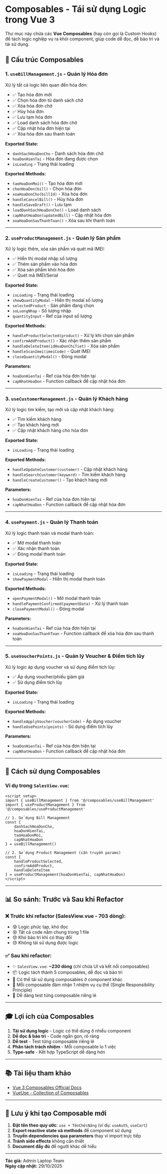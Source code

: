 # Composables - Tái sử dụng Logic trong Vue 3

Thư mục này chứa các **Vue Composables** (hay còn gọi là Custom Hooks) để tách logic nghiệp vụ ra khỏi component, giúp code dễ đọc, dễ bảo trì và tái sử dụng.

## 📁 Cấu trúc Composables

### 1. `useBillManagement.js` - Quản lý Hóa đơn
Xử lý tất cả logic liên quan đến hóa đơn:
- ✅ Tạo hóa đơn mới
- ✅ Chọn hóa đơn từ danh sách chờ
- ✅ Xóa hóa đơn chờ
- ✅ Hủy hóa đơn
- ✅ Lưu tạm hóa đơn
- ✅ Load danh sách hóa đơn chờ
- ✅ Cập nhật hóa đơn hiện tại
- ✅ Xóa hóa đơn sau thanh toán

**Exported State:**
- `danhSachHoaDonCho` - Danh sách hóa đơn chờ
- `hoaDonHienTai` - Hóa đơn đang được chọn
- `isLoading` - Trạng thái loading

**Exported Methods:**
- `taoHoaDonMoi()` - Tạo hóa đơn mới
- `chonHoaDon(bill)` - Chọn hóa đơn
- `xoaHoaDonCho(billId)` - Xóa hóa đơn
- `handleCancelBill()` - Hủy hóa đơn
- `handleSaveDraft()` - Lưu tạm
- `loadDanhSachHoaDonCho()` - Load danh sách
- `capNhatHoaDon(updatedBill)` - Cập nhật hóa đơn
- `xoaHoaDonSauThanhToan()` - Xóa sau khi thanh toán

---

### 2. `useProductManagement.js` - Quản lý Sản phẩm
Xử lý logic thêm, xóa sản phẩm và quét mã IMEI:
- ✅ Hiển thị modal nhập số lượng
- ✅ Thêm sản phẩm vào hóa đơn
- ✅ Xóa sản phẩm khỏi hóa đơn
- ✅ Quét mã IMEI/Serial

**Exported State:**
- `isLoading` - Trạng thái loading
- `showQuantityModal` - Hiển thị modal số lượng
- `selectedProduct` - Sản phẩm đang chọn
- `soLuongNhap` - Số lượng nhập
- `quantityInput` - Ref của input số lượng

**Exported Methods:**
- `handleProductSelected(product)` - Xử lý khi chọn sản phẩm
- `confirmAddProduct()` - Xác nhận thêm sản phẩm
- `handleDeleteItem(idHoaDonChiTiet)` - Xóa sản phẩm
- `handleScanImei(imeiCode)` - Quét IMEI
- `closeQuantityModal()` - Đóng modal

**Parameters:**
- `hoaDonHienTai` - Ref của hóa đơn hiện tại
- `capNhatHoaDon` - Function callback để cập nhật hóa đơn

---

### 3. `useCustomerManagement.js` - Quản lý Khách hàng
Xử lý logic tìm kiếm, tạo mới và cập nhật khách hàng:
- ✅ Tìm kiếm khách hàng
- ✅ Tạo khách hàng mới
- ✅ Cập nhật khách hàng cho hóa đơn

**Exported State:**
- `isLoading` - Trạng thái loading

**Exported Methods:**
- `handleUpdateCustomer(customer)` - Cập nhật khách hàng
- `handleSearchCustomer(keyword)` - Tìm kiếm khách hàng
- `handleCreateCustomer()` - Tạo khách hàng mới

**Parameters:**
- `hoaDonHienTai` - Ref của hóa đơn hiện tại
- `capNhatHoaDon` - Function callback để cập nhật hóa đơn

---

### 4. `usePayment.js` - Quản lý Thanh toán
Xử lý logic thanh toán và modal thanh toán:
- ✅ Mở modal thanh toán
- ✅ Xác nhận thanh toán
- ✅ Đóng modal thanh toán

**Exported State:**
- `isLoading` - Trạng thái loading
- `showPaymentModal` - Hiển thị modal thanh toán

**Exported Methods:**
- `openPaymentModal()` - Mở modal thanh toán
- `handlePaymentConfirmed(paymentData)` - Xử lý thanh toán
- `closePaymentModal()` - Đóng modal

**Parameters:**
- `hoaDonHienTai` - Ref của hóa đơn hiện tại
- `xoaHoaDonSauThanhToan` - Function callback để xóa hóa đơn sau thanh toán

---

### 5. `useVoucherPoints.js` - Quản lý Voucher & Điểm tích lũy
Xử lý logic áp dụng voucher và sử dụng điểm tích lũy:
- ✅ Áp dụng voucher/phiếu giảm giá
- ✅ Sử dụng điểm tích lũy

**Exported State:**
- `isLoading` - Trạng thái loading

**Exported Methods:**
- `handleApplyVoucher(voucherCode)` - Áp dụng voucher
- `handleUsePoints(points)` - Sử dụng điểm tích lũy

**Parameters:**
- `hoaDonHienTai` - Ref của hóa đơn hiện tại
- `capNhatHoaDon` - Function callback để cập nhật hóa đơn

---

## 🚀 Cách sử dụng Composables

### Ví dụ trong `SalesView.vue`:

```vue
<script setup>
import { useBillManagement } from '@/composables/useBillManagement'
import { useProductManagement } from '@/composables/useProductManagement'

// 1. Sử dụng Bill Management
const {
    danhSachHoaDonCho,
    hoaDonHienTai,
    taoHoaDonMoi,
    capNhatHoaDon
} = useBillManagement()

// 2. Sử dụng Product Management (cần truyền params)
const {
    handleProductSelected,
    confirmAddProduct,
    handleDeleteItem
} = useProductManagement(hoaDonHienTai, capNhatHoaDon)
</script>
```

---

## 📊 So sánh: Trước và Sau khi Refactor

### ❌ Trước khi refactor (SalesView.vue - 703 dòng):
- 😰 Logic phức tạp, khó đọc
- 😵 Tất cả code nằm chung trong 1 file
- 😞 Khó bảo trì khi có thay đổi
- 😓 Không tái sử dụng được logic

### ✅ Sau khi refactor:
- ✨ `SalesView.vue`: **~230 dòng** (chỉ chứa UI và kết nối composables)
- 📦 Logic tách thành 5 composables, dễ đọc và bảo trì
- 🔄 Có thể tái sử dụng composables ở component khác
- 🎯 Mỗi composable đảm nhận 1 nhiệm vụ cụ thể (Single Responsibility Principle)
- 🧪 Dễ dàng test từng composable riêng lẻ

---

## 🎓 Lợi ích của Composables

1. **Tái sử dụng logic** - Logic có thể dùng ở nhiều component
2. **Dễ đọc & bảo trì** - Code ngắn gọn, rõ ràng
3. **Dễ test** - Test từng composable riêng lẻ
4. **Phân tách trách nhiệm** - Mỗi composable lo 1 việc
5. **Type-safe** - Kết hợp TypeScript dễ dàng hơn

---

## 📚 Tài liệu tham khảo

- [Vue 3 Composables Official Docs](https://vuejs.org/guide/reusability/composables.html)
- [VueUse - Collection of Composables](https://vueuse.org/)

---

## 🔧 Lưu ý khi tạo Composable mới

1. **Đặt tên theo quy ước**: `use + TênChứcNăng` (ví dụ: `useAuth`, `useCart`)
2. **Export reactive state và methods** để component sử dụng
3. **Truyền dependencies qua parameters** thay vì import trực tiếp
4. **Tránh side effects** không cần thiết
5. **Document đầy đủ** để người khác dễ hiểu

---

**Tác giả:** Admin Laptop Team  
**Ngày cập nhật:** 29/10/2025


